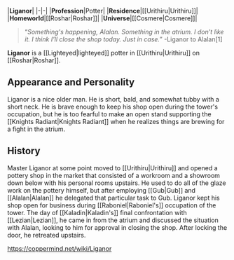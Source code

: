 |**Liganor**|
|-|-|
|**Profession**|Potter|
|**Residence**|[[Urithiru\|Urithiru]]|
|**Homeworld**|[[Roshar\|Roshar]]|
|**Universe**|[[Cosmere\|Cosmere]]|

>“*Something's happening, Alalan. Something in the atrium. I don’t like it. I think I’ll close the shop today. Just in case.*”
\-Liganor to Alalan[1]


**Liganor** is a [[Lighteyed\|lighteyed]] potter in [[Urithiru\|Urithiru]] on [[Roshar\|Roshar]].

## Appearance and Personality
Liganor is a nice older man. He is short, bald, and somewhat tubby with a short neck. He is brave enough to keep his shop open during the tower's occupation, but he is too fearful to make an open stand supporting the [[Knights Radiant\|Knights Radiant]] when he realizes things are brewing for a fight in the atrium.

## History
Master Liganor at some point moved to [[Urithiru\|Urithiru]] and opened a pottery shop in the market that consisted of a workroom and a showroom down below with his personal rooms upstairs. He used to do all of the glaze work on the pottery himself, but after employing [[Gub\|Gub]] and [[Alalan\|Alalan]] he delegated that particular task to Gub. Liganor kept his shop open for business during [[Raboniel\|Raboniel's]] occupation of the tower. The day of [[Kaladin\|Kaladin's]] final confrontation with [[Lezian\|Lezian]], he came in from the atrium and discussed the situation with Alalan, looking to him for approval in closing the shop. After locking the door, he retreated upstairs.



https://coppermind.net/wiki/Liganor